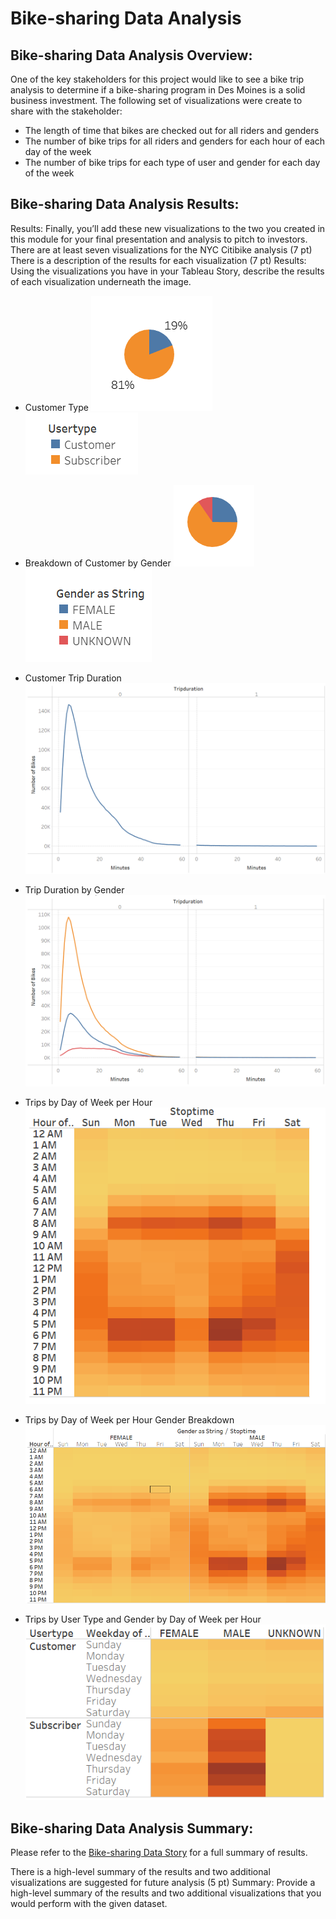 # **Bike-sharing Data Analysis**

## **Bike-sharing Data Analysis Overview:**

One of the key stakeholders for this project would like to see a bike trip analysis to determine if a bike-sharing program in Des Moines is a solid business investment. The following set of visualizations were create to share with the stakeholder:

  - The length of time that bikes are checked out for all riders and genders
  - The number of bike trips for all riders and genders for each hour of each day of the week
  - The number of bike trips for each type of user and gender for each day of the week

## **Bike-sharing Data Analysis Results:**

Results:
Finally, you’ll add these new visualizations to the two you created in this module for your final presentation and analysis to pitch to investors.
There are at least seven visualizations for the NYC Citibike analysis (7 pt)
There is a description of the results for each visualization (7 pt)
Results: Using the visualizations you have in your Tableau Story, describe the results of each visualization underneath the image.

  - Customer Type
   ![Customer_Type](images/Customer_Type.PNG)
   ![Customer_Type_Key](images/Customer_Type_Key.PNG)
  
  - Breakdown of Customer by Gender
   ![Gender_BreakdownofCustomer](images/Gender_BreakdownofCustomer.PNG)
   ![Gender_BreakdownofCustomer_Key](images/Gender_BreakdownofCustomer_Key.PNG)
   
  - Customer Trip Duration
   ![Customer_TripDuration](images/Customer_TripDuration.PNG)
    
  - Trip Duration by Gender
   ![Gender_TripDuration](images/Gender_TripDuration.PNG)
    
  - Trips by Day of Week per Hour
   ![Trips_WeekdayperHour](images/Trips_WeekdayperHour.PNG)
    
  - Trips by Day of Week per Hour Gender Breakdown
   ![GenderTrips_WeekdayperHour](images/GenderTrips_WeekdayperHour.PNG)
    
  - Trips by User Type and Gender by Day of Week per Hour
   ![UserType_Gender_byWeekday](images/UserType_Gender_byWeekday.PNG)
    

## **Bike-sharing Data Analysis Summary:**

Please refer to the [Bike-sharing Data Story](https://public.tableau.com/app/profile/rebekah.rutland/viz/Module14Challenge-BikesharingDataStory/BikesharingDataStory) for a full summary of results.





There is a high-level summary of the results and two additional visualizations are suggested for future analysis (5 pt)
Summary: Provide a high-level summary of the results and two additional visualizations that you would perform with the given dataset.

